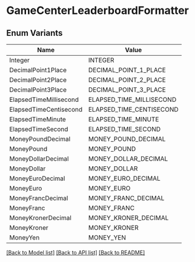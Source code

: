 # GameCenterLeaderboardFormatter

## Enum Variants

| Name | Value |
|---- | -----|
| Integer | INTEGER |
| DecimalPoint1Place | DECIMAL_POINT_1_PLACE |
| DecimalPoint2Place | DECIMAL_POINT_2_PLACE |
| DecimalPoint3Place | DECIMAL_POINT_3_PLACE |
| ElapsedTimeMillisecond | ELAPSED_TIME_MILLISECOND |
| ElapsedTimeCentisecond | ELAPSED_TIME_CENTISECOND |
| ElapsedTimeMinute | ELAPSED_TIME_MINUTE |
| ElapsedTimeSecond | ELAPSED_TIME_SECOND |
| MoneyPoundDecimal | MONEY_POUND_DECIMAL |
| MoneyPound | MONEY_POUND |
| MoneyDollarDecimal | MONEY_DOLLAR_DECIMAL |
| MoneyDollar | MONEY_DOLLAR |
| MoneyEuroDecimal | MONEY_EURO_DECIMAL |
| MoneyEuro | MONEY_EURO |
| MoneyFrancDecimal | MONEY_FRANC_DECIMAL |
| MoneyFranc | MONEY_FRANC |
| MoneyKronerDecimal | MONEY_KRONER_DECIMAL |
| MoneyKroner | MONEY_KRONER |
| MoneyYen | MONEY_YEN |


[[Back to Model list]](../README.md#documentation-for-models) [[Back to API list]](../README.md#documentation-for-api-endpoints) [[Back to README]](../README.md)


